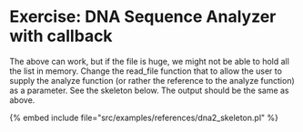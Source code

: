 # Exercise: DNA Sequence Analyzer with callback


The above can work, but if the file is huge, we might not be able to hold all the list in memory.
Change the read_file function that to allow the user to supply the analyze function
(or rather the reference to the analyze function) as a parameter. See the skeleton below.
The output should be the same as above.


{% embed include file="src/examples/references/dna2_skeleton.pl" %}


